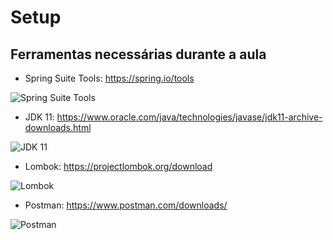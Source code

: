 # Setup

## Ferramentas necessárias durante a aula 

- Spring Suite Tools: https://spring.io/tools

![ Spring Suite Tools](https://i.ibb.co/GMZ3H56/image.png "Spring Suite Tools")

- JDK 11: https://www.oracle.com/java/technologies/javase/jdk11-archive-downloads.html

![ JDK 11](https://i.ibb.co/pxHX0fR/image.png "JDK 11")

- Lombok: https://projectlombok.org/download

![ Lombok](https://i.ibb.co/YcHHz04/image.png "Lombok")

- Postman: https://www.postman.com/downloads/

![ Postman](https://i.ibb.co/2y3vnxq/image.png "Postman")
